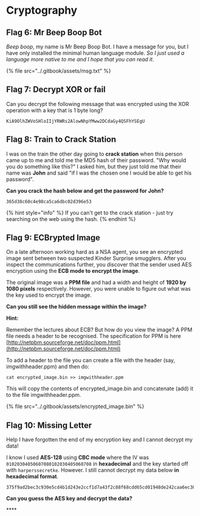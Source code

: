 # Cryptography

## Flag 6: Mr Beep Boop Bot

_Beep boop_, my name is Mr Beep Boop Bot. I have a message for you, but I have only installed the minimal human language module. _So I just used a language more native to me and I hope that you can read it_.

{% file src="../.gitbook/assets/msg.txt" %}

## Flag 7: Decrypt XOR or fail

Can you decrypt the following message that was encrypted using the XOR operation with a key that is 1 byte long?

```text
KiA9OlhZWVoSHloIIjYRWRs2AlowNhpYMww2DCdaGy4QSFhYSEgU
```

## Flag 8: Train to Crack Station

I was on the train the other day going to **crack station** when this person came up to me and told me the MD5 hash of their password. "Why would you do something like this?" I asked him, but they just told me that their name was **John** and said "if I was the chosen one I would be able to get his password".

**Can you crack the hash below and get the password for John?**

```text
365d38c60c4e98ca5ca6dbc02d396e53
```

{% hint style="info" %}
If you can't get to the crack station - just try searching on the web using the hash.
{% endhint %}

## **Flag 9:** ECBrypted Image

On a late afternoon working hard as a NSA agent, you see an encrypted image sent between two suspected Kinder Surprise smugglers. After you inspect the communications further, you discover that the sender used AES encryption using the **ECB mode to encrypt the image**.

The original image was a **PPM file** and had a width and height of **1920 by 1080 pixels** respectively. However, you were unable to figure out what was the key used to encrypt the image.

**Can you still see the hidden message within the image?**

**Hint:**

Remember the lectures about ECB? But how do you view the image? A PPM file needs a header to be recognised. The specification for PPM is here [http://netpbm.sourceforge.net/doc/ppm.html](http://netpbm.sourceforge.net/doc/ppm.html)

To add a header to the file you can create a file with the header \(say, imgwithheader.ppm\) and then do:

```text
cat encrypted_image.bin >> imgwithheader.ppm
```

This will copy the contents of encrypted\_image.bin and concatenate \(add\) it to the file imgwithheader.ppm.

{% file src="../.gitbook/assets/encrypted\_image.bin" %}

## **Flag 10: Missing Letter**

Help I have forgotten the end of my encryption key and I cannot decrypt my data!

I know I used **AES-128** using **CBC mode** where the IV was `01020304050607080102030405060708` in **hexadecimal** and the key started off with `harperssecretke`. However. I still cannot decrypt my data below **in hexadecimal format**.

```text
375f9ad2bec3c930e5cd4b1d243e2ccf1d7a43f2c88f68cdd65cd01948de242caa6ec30ebea93c86b6deca3b247f7ca7
```

**Can you guess the AES key and decrypt the data?**

\*\*\*\*

